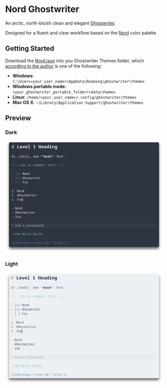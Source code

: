 # Nord Ghostwriter
An arctic, north-bluish clean and elegant [Ghostwriter](https://github.com/wereturtle/ghostwriter).

Designed for a fluent and clear workflow based on the [Nord](https://github.com/arcticicestudio/nord) color palette.

## Getting Started

Download the [Nord.json](Nord/Nord.json) into you Ghostwriter Themes folder, which [according to the author](https://github.com/wereturtle/ghostwriter/wiki/Theme-File-Format#file-location) is one of the following:

- **Windows**: `C:\Users<your_user_name>\AppData\Roaming\ghostwriter\themes`
- **Windows portable mode**: `<your_ghostwriter_portable_folder>\data\themes`
- **Linux**: `/home/<your_user_name>/.config/ghostwriter/themes`
- **Mac OS X**: `~/Library/Application Support/ghostwriter/themes`

## Preview

### Dark
![ghostwriter-nord-dark](Nord/dark.png)

### Light
![ghostwriter-nord-light](Nord/lightr.png)
